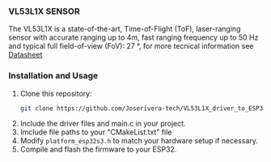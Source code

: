 ### VL53L1X SENSOR

The VL53L1X is a state-of-the-art, Time-of-Flight (ToF), laser-ranging sensor with accurate ranging up to 4m, fast ranging frequency up to 50 Hz and typical full field-of-view (FoV): 27 °, for more tecnical information see [Datasheet](VL53L1X_DataSheet.pdf)

### Installation and Usage

1. Clone this repository:
    ```sh
    git clone https://github.com/Joserivera-tech/VL53L1X_driver_to_ESP32.git
    ```
2. Include the driver files and main.c in your project.
3. Imclude file paths to  your "CMakeList.txt" file
5. Modify `platform_esp32s3.h` to match your hardware setup if necessary.
6. Compile and flash the firmware to your ESP32.
